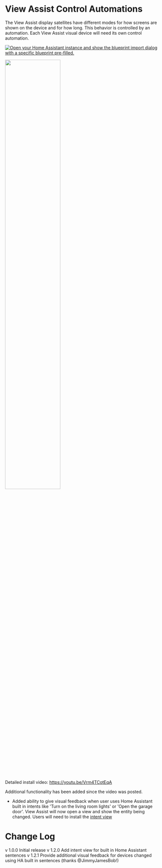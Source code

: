 
# View Assist Control Automations

The View Assist display satellites have different modes for how screens are shown on the device and for how long. This behavior is controlled by an automation. Each View Assist visual device will need its own control automation.

[![Open your Home Assistant instance and show the blueprint import dialog with a specific blueprint pre-filled.](https://my.home-assistant.io/badges/blueprint_import.svg)](https://my.home-assistant.io/redirect/blueprint_import/?blueprint_url=https%3A%2F%2Fraw.githubusercontent.com%2Fdinki%2FView-Assist%2Fmain%2FView+Assist+control+automations%2Fblueprint-devicecontrol.yaml)

<a href="https://www.youtube.com/watch?v=Vrm4TCotEqA"><img src="https://img.youtube.com/vi/Vrm4TCotEqA/mqdefault.jpg" width="60%"></a>

Detailed install video:
https://youtu.be/Vrm4TCotEqA

Additional functionality has been added since the video was posted.  

* Added ability to give visual feedback when user uses Home Assistant built in intents like 'Turn on the living room lights' or 'Open the garage door'.  View Assist will now open a view and show the entity being changed.  Users will need to install the [intent view](https://github.com/dinki/View-Assist/tree/main/View%20Assist%20dashboard%20and%20views/views/intent)

# Change Log
v 1.0.0 Initial release
v 1.2.0 Add intent view for built in Home Assistant sentences
v 1.2.1 Provide additional visual feedback for devices changed using HA built in sentences (thanks @JimmyJamesBob!)
